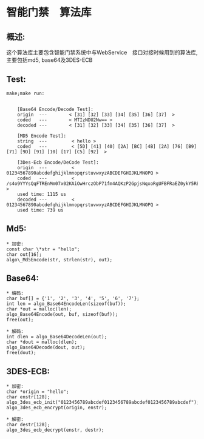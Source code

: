 # 智能门禁　算法库  

## 概述:  
  这个算法库主要包含智能门禁系统中与WebService　接口对接时候用到的算法库,主要包括md5, base64及3DES-ECB
  


## Test:   
	make;make run:  
	
	
		[Base64 Encode/Decode Test]:
		origin  ---        < [31] [32] [33] [34] [35] [36] [37]  >
		coded   ---        < MTIzNDU2Nw== >
		decoded ---        < [31] [32] [33] [34] [35] [36] [37]  >

		[MD5 Encode Test]:
		string  ---         < hello >
		coded   ---         < [5D] [41] [40] [2A] [BC] [4B] [2A] [76] [B9] [71] [9D] [91] [10] [17] [C5] [92]  >

		[3Des-Ecb Encode/DeCode Test]:
		origin  ---         < 01234567890abcdefghijklmnopqrstuvwxyzABCDEFGHIJKLMNOPQ >
		coded   ---         < /s4o9YYYsQqFTREnMm07x02KAiOwHrczObP71fm4AQKzP2GpjsNqxoRgUFBFRaEZ0ykY5REK5Ik= >
		used time: 1115 us
		decoded ---         < 01234567890abcdefghijklmnopqrstuvwxyzABCDEFGHIJKLMNOPQ >
		used time: 739 us
  
## Md5:  
	* 加密:   
	const char \*str = "hello";  
	char out[16];  
	algo\_Md5Encode(str, strlen(str), out);  


## Base64:  
	* 编码:  
    char buf[] = {'1', '2', '3', '4', '5', '6', '7'};  
    int len = algo_Base64EncodeLen(sizeof(buf));  
    char *out = malloc(len);  
    algo_Base64Encode(out, buf, sizeof(buf));  
    free(out);  

	* 解码:  
    int dlen = algo_Base64DecodeLen(out);  
    char *dout = malloc(dlen);  
    algo_Base64Decode(dout, out);  
    free(dout);  
    
  
## 3DES-ECB: 
	* 加密:  
	char *origin = "hello";  
	char enstr[128];  
	algo_3des_ecb_init("0123456789abcdef0123456789abcdef0123456789abcdef");  
	algo_3des_ecb_encrypt(origin, enstr);  

	* 解密:  
	char destr[128];  
	algo_3des_ecb_decrypt(enstr, destr);  

	

